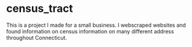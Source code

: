 # census_tract
This is a project I made for a small business.
I webscraped websites and found information on census information on many different address throughout Connecticut.
